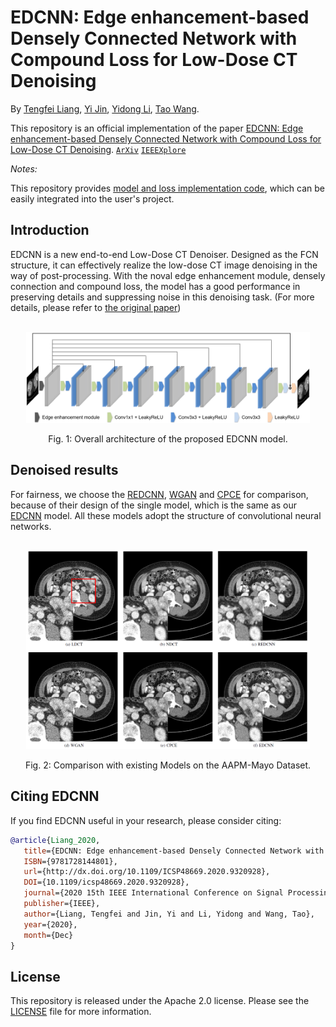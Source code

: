# EDCNN: Edge enhancement-based Densely Connected Network with Compound Loss for Low-Dose CT Denoising

By [Tengfei Liang](https://github.com/workingcoder),  [Yi Jin](https://scholar.google.com/citations?user=NQAenU0AAAAJ&hl=en&oi=sra),  [Yidong Li](https://scholar.google.com/citations?hl=en&user=3PagRQEAAAAJ), [Tao Wang](https://scholar.google.com/citations?user=F3C5oAcAAAAJ&hl=en&oi=sra).

This repository is an official implementation of the paper [EDCNN: Edge enhancement-based Densely Connected Network with Compound Loss for Low-Dose CT Denoising](https://arxiv.org/abs/2011.00139). [`ArXiv`](https://arxiv.org/abs/2011.00139) [`IEEEXplore`](https://ieeexplore.ieee.org/document/9320928)

*Notes:*

This repository provides [model and loss implementation code](./code), which can be easily integrated into the user's project.


## Introduction

EDCNN is a new end-to-end Low-Dose CT Denoiser. Designed as the FCN structure, it can effectively realize the low-dose CT image denoising in the way of post-processing. With the noval edge enhancement module, densely connection and compound loss, the model has a good performance in preserving details and suppressing noise in this denoising task. (For more details, please refer to [the original paper](https://arxiv.org/abs/2011.00139))

<br/>
<div align="center">
  <img src="./figs/model_structure.png" width="90%"/>

  Fig. 1: Overall architecture of the proposed EDCNN model.
</div>


## Denoised results

For fairness, we choose the [REDCNN](https://arxiv.org/abs/1702.00288), [WGAN](https://arxiv.org/abs/1708.00961) and [CPCE](https://arxiv.org/abs/1802.05656) for comparison, because of their design of the single model, which is the same as our [EDCNN](https://arxiv.org/abs/2011.00139) model. All these models adopt the structure of convolutional neural networks.

<br/>
<div align="center">
  <img src="./figs/denoising_results.png" width="90%"/>

  Fig. 2: Comparison with existing Models on the AAPM-Mayo Dataset.
</div>


## Citing EDCNN
If you find EDCNN useful in your research, please consider citing:
```bibtex
@article{Liang_2020,
   title={EDCNN: Edge enhancement-based Densely Connected Network with Compound Loss for Low-Dose CT Denoising},
   ISBN={9781728144801},
   url={http://dx.doi.org/10.1109/ICSP48669.2020.9320928},
   DOI={10.1109/icsp48669.2020.9320928},
   journal={2020 15th IEEE International Conference on Signal Processing (ICSP)},
   publisher={IEEE},
   author={Liang, Tengfei and Jin, Yi and Li, Yidong and Wang, Tao},
   year={2020},
   month={Dec}
}
```


## License

This repository is released under the Apache 2.0 license. Please see the [LICENSE](./LICENSE) file for more information.
